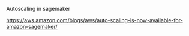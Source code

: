 Autoscaling in sagemaker

https://aws.amazon.com/blogs/aws/auto-scaling-is-now-available-for-amazon-sagemaker/
